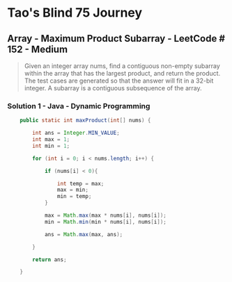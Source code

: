 # Tao's Blind 75 Journey
## Array - Maximum Product Subarray - LeetCode # 152 - Medium

> Given an integer array nums, find a contiguous non-empty subarray within the array that has the largest product, and return the product.
> The test cases are generated so that the answer will fit in a 32-bit integer.
> A subarray is a contiguous subsequence of the array.

### Solution 1 - Java - Dynamic Programming

```java
    public static int maxProduct(int[] nums) {

        int ans = Integer.MIN_VALUE;
        int max = 1;
        int min = 1;

        for (int i = 0; i < nums.length; i++) {

            if (nums[i] < 0){

                int temp = max;
                max = min;
                min = temp;
            }

            max = Math.max(max * nums[i], nums[i]);
            min = Math.min(min * nums[i], nums[i]);

            ans = Math.max(max, ans);

        }

        return ans;

    }
```